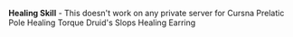 **Healing Skill** - This doesn't work on any private server for Cursna
Prelatic Pole
Healing Torque
Druid\'s Slops
Healing Earring
